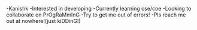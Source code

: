 -Kanishk
-Interested in developing
-Currently learning cse/coe
-Looking to collaborate on PrOgRaMmInG
-Try to get me out of errors!
-Pls reach me out at nowhere!(just kiDDinG!)

<!---
kanishk108/kanishk108 is a ✨ special ✨ repository because its `README.md` (this file) appears on your GitHub profile.
You can click the Preview link to take a look at your changes.
--->
